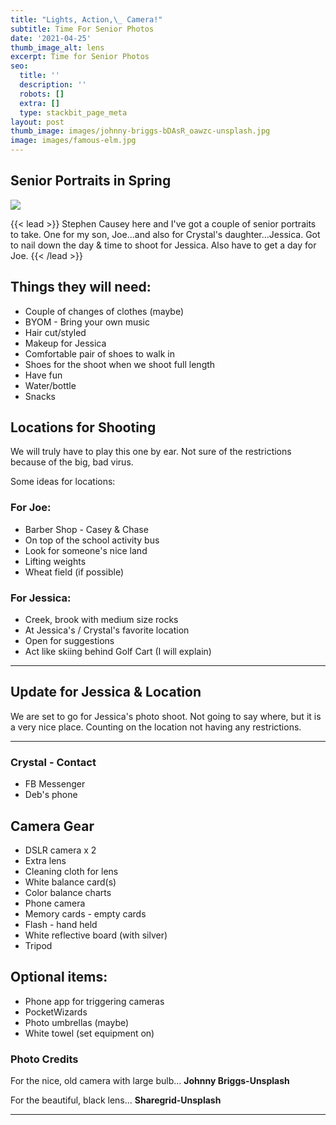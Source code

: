 ```yaml
---
title: "Lights, Action,\_ Camera!"
subtitle: Time For Senior Photos
date: '2021-04-25'
thumb_image_alt: lens
excerpt: Time for Senior Photos
seo:
  title: ''
  description: ''
  robots: []
  extra: []
  type: stackbit_page_meta
layout: post
thumb_image: images/johnny-briggs-bDAsR_oawzc-unsplash.jpg
image: images/famous-elm.jpg
---
```

## Senior Portraits in Spring

![](/images/sharegrid-N10auyEVst8-unsplash.jpg)

{{< lead >}}
Stephen Causey here and I've got a couple of senior portraits to take. One for my son, Joe...and also for Crystal's daughter...Jessica. Got to nail down the day & time to shoot for Jessica. Also have to get a day for Joe.
{{< /lead >}}

## Things they will need:

*   Couple of changes of clothes (maybe)
*   BYOM - Bring your own music
*   Hair cut/styled
*   Makeup for Jessica
*   Comfortable pair of shoes to walk in
*   Shoes for the shoot when we shoot full length
*   Have fun
*   Water/bottle
*   Snacks

## Locations for Shooting

We will truly have to play this one by ear. Not sure of the restrictions because of the big, bad virus.

Some ideas for locations:

### **For Joe:**

*   Barber Shop - Casey & Chase
*   On top of the school activity bus
*   Look for someone's nice land
*   Lifting weights
*   Wheat field (if possible)

### **For Jessica:**

*   Creek, brook with medium size rocks
*   At Jessica's / Crystal's favorite location
*   Open for suggestions
*   Act like skiing behind Golf Cart (I will explain)

---

## Update for Jessica & Location

We are set to go for Jessica's photo shoot. Not going to say where, but it is a very nice place.
Counting on the location not having any restrictions.

---

### Crystal - Contact
* FB Messenger
* Deb's phone

## Camera Gear
*   DSLR camera x 2
*   Extra lens
*   Cleaning cloth for lens
*   White balance card(s)
*   Color balance charts
*   Phone camera
*   Memory cards - empty cards
*   Flash - hand held
*   White reflective board (with silver)
*   Tripod

## Optional items:
*   Phone app for triggering cameras
*   PocketWizards
*   Photo umbrellas (maybe)
*   White towel (set equipment on)

### Photo Credits
For the nice, old camera with large bulb...
**Johnny Briggs-Unsplash**

For the beautiful, black lens...
**Sharegrid-Unsplash**




***
